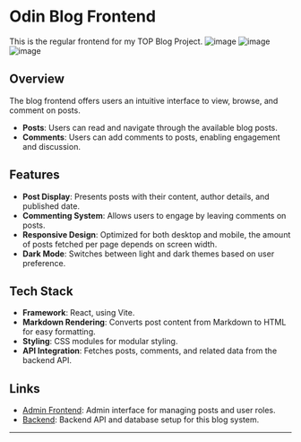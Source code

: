 # Odin Blog Frontend

This is the regular frontend for my TOP Blog Project.
![image](https://github.com/user-attachments/assets/b1c7cb90-fc73-4fb2-a732-d91274aea899)
![image](https://github.com/user-attachments/assets/fca42346-d2b2-4eb7-b8ca-f9533b306a33)
![image](https://github.com/user-attachments/assets/2c9e5e67-6454-4f2f-8d58-6024ea7cec9e)

## Overview

The blog frontend offers users an intuitive interface to view, browse, and comment on posts.
- **Posts**: Users can read and navigate through the available blog posts.
- **Comments**: Users can add comments to posts, enabling engagement and discussion.

## Features

- **Post Display**: Presents posts with their content, author details, and published date.
- **Commenting System**: Allows users to engage by leaving comments on posts.
- **Responsive Design**: Optimized for both desktop and mobile, the amount of posts fetched per page depends on screen width.
- **Dark Mode**: Switches between light and dark themes based on user preference.

## Tech Stack

- **Framework**: React, using Vite.
- **Markdown Rendering**: Converts post content from Markdown to HTML for easy formatting.
- **Styling**: CSS modules for modular styling.
- **API Integration**: Fetches posts, comments, and related data from the backend API.

## Links

- [Admin Frontend](https://github.com/Uruwhy1/odin-blog-admin): Admin interface for managing posts and user roles.
- [Backend](https://github.com/Uruwhy1/odin-blog-backend): Backend API and database setup for this blog system.

---


